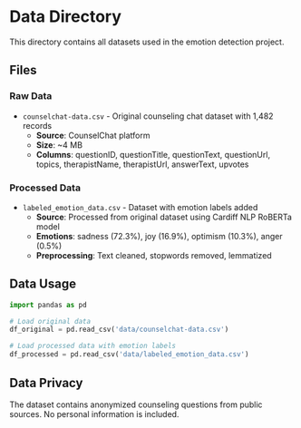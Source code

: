 # Data Directory

This directory contains all datasets used in the emotion detection project.

## Files

### Raw Data

- `counselchat-data.csv` - Original counseling chat dataset with 1,482 records
  - **Source**: CounselChat platform
  - **Size**: ~4 MB
  - **Columns**: questionID, questionTitle, questionText, questionUrl, topics, therapistName, therapistUrl, answerText, upvotes

### Processed Data

- `labeled_emotion_data.csv` - Dataset with emotion labels added
  - **Source**: Processed from original dataset using Cardiff NLP RoBERTa model
  - **Emotions**: sadness (72.3%), joy (16.9%), optimism (10.3%), anger (0.5%)
  - **Preprocessing**: Text cleaned, stopwords removed, lemmatized

## Data Usage

```python
import pandas as pd

# Load original data
df_original = pd.read_csv('data/counselchat-data.csv')

# Load processed data with emotion labels
df_processed = pd.read_csv('data/labeled_emotion_data.csv')
```

## Data Privacy

The dataset contains anonymized counseling questions from public sources. No personal information is included.

